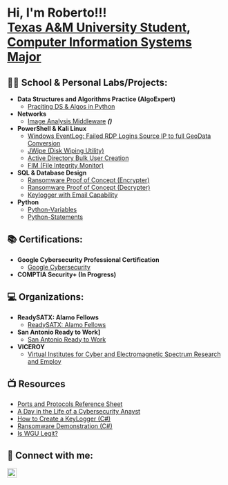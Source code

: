 <h1>Hi, I'm Roberto!!! <br/><a href="https://github.com/Roberto0059"> Texas A&M University Student</a>, <a href="https://www.linkedin.com/in/roberto-flores-6a896a258/">Computer Information Systems Major</a> 

<h2>👨‍💻 School & Personal Labs/Projects:</h2>

- <b>Data Structures and Algorithms Practice (AlgoExpert)</b>
  - [Praciting DS & Algos in Python](https://github.com/Roberto0059/ActiveDirectoryLab/blob/main/README.md#-active-directory-lab)
- <b> Networks</b>
  - [Image Analysis Middleware](https://github.com/joshmadakor1/4chan-Image-Analysis-Middleware-C964) <b><i>()</b></i>
- <b>PowerShell & Kali Linux</b>
  - [Windows EventLog: Failed RDP Logins Source IP to full GeoData Conversion](https://github.com/joshmadakor1/Sentinel-Lab)
  - [JWipe (Disk Wiping Utility)](https://github.com/joshmadakor1/Jwipe.PowerShell)
  - [Active Directory Bulk User Creation](https://github.com/joshmadakor1/AD_PS)
  - [FIM (File Integrity Monitor)](https://github.com/joshmadakor1/PowerShell-Integrity-FIM)
- <b> SQL & Database Design</b>
  - [Ransomware Proof of Concept (Encrypter)](https://github.com/joshmadakor1/EncrypterPOC)
  - [Ransomware Proof of Concept (Decrypter)](https://github.com/joshmadakor1/DecrypterPOC)
  - [Keylogger with Email Capability](https://github.com/joshmadakor1/Key-Logger-With-Email)
- <b>Python</b>
  - [Python-Variables](https://github.com/Roberto0059/Python-Variables)
  - [Python-Statements](https://github.com/Roberto0059/Python-Statements)


<h2> 📚 Certifications: </h2>

- <b>Google Cybersecurity Professional Certification </b>
  - [Google Cybersecurity](https://coursera.org/share/b8df9f589b547656393147a8efbe7509)
- <b>COMPTIA Security+ (In Progress) </b>

<h2> 💻 Organizations: </h2>

- <b>ReadySATX: Alamo Fellows</b>
  - [ReadySATX: Alamo Fellows](https://greatersatx.com/sa-worx/programs/alamo-fellows/)
- <b>San Antonio Ready to Work]</b>
  - [San Antonio Ready to Work](https://readytoworksa.com/)
- <b>VICEROY</b>
  -  [Virtual Institutes for Cyber and Electromagnetic Spectrum Research and Employ](https://cybersecurity.tamu.edu/education/viceroy/)

<h2>📺 Resources </h2>

- [Ports and Protocols Reference Sheet](https://github.com/Roberto0059/Resources)
- [A Day in the Life of a Cybersecurity Anayst](https://www.youtube.com/watch?v=uHy3oM7NnoU)
- [How to Create a KeyLogger (C#)](https://www.youtube.com/watch?v=N-L9hklSlNk)
- [Ransomware Demonstration (C#)](https://www.youtube.com/watch?v=OfvdQeh79s0)
- [Is WGU Legit?](https://www.youtube.com/watch?v=E2MwRWxDBkA)

<h2> 🤳 Connect with me:</h2>

[<img align="left" alt="RobertoFlores | LinkedIn" width="22px" src="https://cdn.jsdelivr.net/npm/simple-icons@v3/icons/linkedin.svg" />][linkedin]

[linkedin]: https://www.linkedin.com/in/roberto-flores-6a896a258/

<!--
**joshmadakor1/joshmadakor1** is a ✨ _special_ ✨ repository because its `README.md` (this file) appears on your GitHub profile.

Here are some ideas to get you started:

- 🔭 I’m currently working on ...
- 🌱 I’m currently learning ...
- 👯 I’m looking to collaborate on ...
- 🤔 I’m looking for help with ...
- 💬 Ask me about ...
- 📫 How to reach me: ...
- 😄 Pronouns: ...
- ⚡ Fun fact: ...
-->
